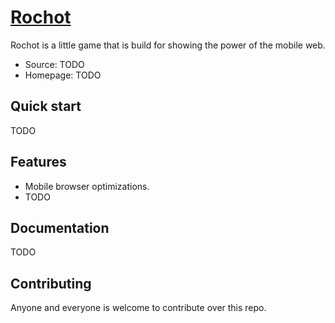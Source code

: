 # [Rochot](http://TODO)

Rochot is a little game that is build for showing the power of the mobile web.

* Source: TODO
* Homepage: TODO

## Quick start

TODO

## Features

* Mobile browser optimizations.
* TODO

## Documentation

TODO

## Contributing

Anyone and everyone is welcome to contribute over this repo.

